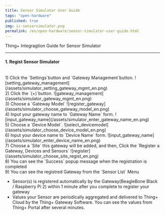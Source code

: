 ```yaml
---
title: Sensor Simulator User Guide
tags: "open-hardware"
published: true
img: ic-sensorsimulator.png
permalink: /en/open-hardware/sensor-simulator-user-guide.html
---
```


Thing+ Integragtion Guide for Sensor Simulator

---

#### 1. Regist Sensor Simulator

<br/>
1) Click the `Settings`button and `Gateway Management`button.
![setting_gateway_management](/assets/simulator_setting_gateway_mgmt_en.png)

<br/>
2) Click the `(+)`button.
![gateway_management](/assets/simulator_gateway_mgmt_en.png)

<br/>
3) Choose a `Gateway Model`
![register_gateway](/assets/simulator_choose_gateway_model_en.png)

<br/>
4) Input your gateway name to `Gateway Name` form.
![input_gateway_name](/assets/simulator_enter_gateway_name_en.png)

<br/>
5) Choose a `Device Model`.
![select_devicemodel](/assets/simulator_choose_device_model_en.png)

<br/>
6) Input your device name to `Device Name` form.
![input_gateway_name](/assets/simulator_enter_device_name_en.png)

<br/>
7) Choose a `Site` this gateway will be added, and then, Click the `Register a Gateway, Devices and Sensors` 
![register](/assets/simulator_choose_site_regist_en.png)

<br/>
8) You can see the `Success` popup message when the registration is completed

<br/>
9) You can see the registred Gateway from the `Sensor List` Menu

- Sensor(s) is registered automatically by the Gateway(BeagleBone Black / Raspberry Pi 2) within 1 minute after you complete to register your gateway
- Values your Sensor are periodically aggregated and delivered to Thing+ Cloud by the Thing+ Gateway Software. You can see the values from Thing+ Portal after several minutes.

<br/>

<div class='scrolltop'>
    <div class='scroll icon'><i class="fa fa-arrow-circle-up"></i></div>
</div>